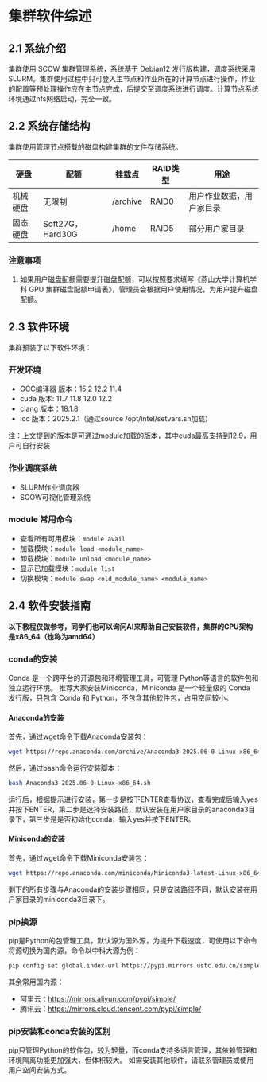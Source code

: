 # 集群软件综述

## 2.1 系统介绍

集群使用 SCOW 集群管理系统，系统基于 Debian12 发行版构建，调度系统采用 SLURM。集群使用过程中只可登入主节点和作业所在的计算节点进行操作，作业的配置等预处理操作应在主节点完成，后提交至调度系统进行调度。计算节点系统环境通过nfs网络启动，完全一致。

## 2.2 系统存储结构

集群使用管理节点搭载的磁盘构建集群的文件存储系统。

| 硬盘 | 配额 | 挂载点 | RAID类型 | 用途 |
|-----|-----|-----|-----|-----|
| 机械硬盘 | 无限制 | /archive | RAID0 | 用户作业数据，用户家目录 |
| 固态硬盘 | Soft27G，Hard30G | /home | RAID5 | 部分用户家目录 |

### 注意事项

1. 如果用户磁盘配额需要提升磁盘配额，可以按照要求填写《燕山大学计算机学科 GPU 集群磁盘配额申请表》，管理员会根据用户使用情况，为用户提升磁盘配额。

## 2.3 软件环境

集群预装了以下软件环境：

### 开发环境
- GCC编译器 版本：15.2 12.2 11.4 
- cuda 版本: 11.7 11.8 12.0 12.2
- clang 版本：18.1.8
- icc 版本：2025.2.1（通过source /opt/intel/setvars.sh加载）

注：上文提到的版本是可通过module加载的版本，其中cuda最高支持到12.9，用户可自行安装
### 作业调度系统
- SLURM作业调度器
- SCOW可视化管理系统

### module 常用命令

- 查看所有可用模块：`module avail`
- 加载模块：`module load <module_name>`
- 卸载模块：`module unload <module_name>`
- 显示已加载模块：`module list`
- 切换模块：`module swap <old_module_name> <module_name>`

## 2.4 软件安装指南

**以下教程仅做参考，同学们也可以询问AI来帮助自己安装软件，集群的CPU架构是x86_64（也称为amd64）**

### conda的安装
Conda 是一个跨平台的开源包和环境管理工具，可管理 Python等语言的软件包和独立运行环境。
推荐大家安装Miniconda，Miniconda 是一个轻量级的 Conda 发行版，只包含 Conda 和 Python，不包含其他软件包，占用空间较小。

#### Anaconda的安装
首先，通过wget命令下载Anaconda安装包：
```bash
wget https://repo.anaconda.com/archive/Anaconda3-2025.06-0-Linux-x86_64.sh
```
然后，通过bash命令运行安装脚本：
```bash
bash Anaconda3-2025.06-0-Linux-x86_64.sh
```
运行后，根据提示进行安装，第一步是按下ENTER查看协议，查看完成后输入yes并按下ENTER，第二步是选择安装路径，默认安装在用户家目录的anaconda3目录下，第三步是是否初始化conda，输入yes并按下ENTER。

#### Miniconda的安装
首先，通过wget命令下载Miniconda安装包：
```bash
wget https://repo.anaconda.com/miniconda/Miniconda3-latest-Linux-x86_64.sh
```
剩下的所有步骤与Anaconda的安装步骤相同，只是安装路径不同，默认安装在用户家目录的miniconda3目录下。
### pip换源
pip是Python的包管理工具，默认源为国外源，为提升下载速度，可使用以下命令将源切换为国内源，命令以中科大源为例：
```bash
pip config set global.index-url https://pypi.mirrors.ustc.edu.cn/simple
```
其余常用国内源：
- 阿里云：https://mirrors.aliyun.com/pypi/simple/
- 腾讯云：https://mirrors.cloud.tencent.com/pypi/simple/

### pip安装和conda安装的区别
pip只管理Python的软件包，较为轻量，而conda支持多语言管理，其依赖管理和环境隔离功能更加强大，但体积较大。
如需安装其他软件，请联系管理员或使用用户空间安装方式。
